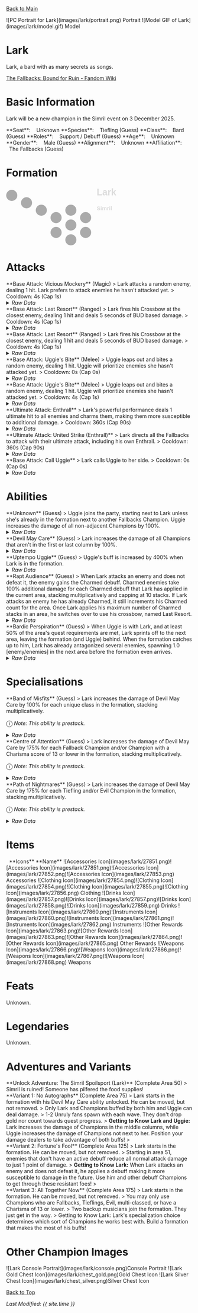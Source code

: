 [Back to Main](index.md)

<span class="championPortraitsRow">
    <span class="championPortraitsColumn">
        <span class="championPortraitsImage">
            ![PC Portrait for Lark](images/lark/portrait.png)
        </span>
        <span>
            Portrait
        </span>
    </span>
    <span class="championPortraitsColumn">
        <span class="championPortraitsImage">
            ![Model GIF of Lark](images/lark/model.gif)
        </span>
        <span>
            Model
        </span>
    </span>
</span>

# Lark

Lark, a bard with as many secrets as songs.

[The Fallbacks: Bound for Ruin - Fandom Wiki](https://forgottenrealms.fandom.com/wiki/The_Fallbacks:_Bound_for_Ruin)

# Basic Information

Lark will be a new champion in the Simril event on 3 December 2025.

<span class="champStatsTableColumn">
    <span class="champStatsTableRow">
        <span class="champStatsTableInfoHeader">
            <span style="margin-right:4px;">**Seat**:</span>
        </span>
        <span class="champStatsTableInfoSmall">
            <span style="margin-left:8px;">Unknown</span>
        </span>
    </span>
    <span class="champStatsTableRow">
        <span class="champStatsTableInfoHeader">
            <span style="margin-right:4px;">**Species**:</span>
        </span>
        <span class="champStatsTableInfoSmall">
            <span style="margin-left:8px;">Tiefling (Guess)</span>
        </span>
    </span>
    <span class="champStatsTableRow">
        <span class="champStatsTableInfoHeader">
            <span style="margin-right:4px;">**Class**:</span>
        </span>
        <span class="champStatsTableInfoSmall">
            <span style="margin-left:8px;">Bard (Guess)</span>
        </span>
    </span>
    <span class="champStatsTableRow">
        <span class="champStatsTableInfoHeader">
            <span style="margin-right:4px;">**Roles**:</span>
        </span>
        <span class="champStatsTableInfoSmall">
            <span style="margin-left:8px;">Support / Debuff (Guess)</span>
        </span>
    </span>
    <span class="champStatsTableRow">
        <span class="champStatsTableInfoHeader">
            <span style="margin-right:4px;">**Age**:</span>
        </span>
        <span class="champStatsTableInfoSmall">
            <span style="margin-left:8px;">Unknown</span>
        </span>
    </span>
    <span class="champStatsTableRow">
        <span class="champStatsTableInfoHeader">
            <span style="margin-right:4px;">**Gender**:</span>
        </span>
        <span class="champStatsTableInfoSmall">
            <span style="margin-left:8px;">Male (Guess)</span>
        </span>
    </span>
    <span class="champStatsTableRow">
        <span class="champStatsTableInfoHeader">
            <span style="margin-right:4px;">**Alignment**:</span>
        </span>
        <span class="champStatsTableInfoSmall">
            <span style="margin-left:8px;">Unknown</span>
        </span>
    </span>
    <span class="champStatsTableRow">
        <span class="champStatsTableInfoHeader">
            <span style="margin-right:4px;">**Affiliation**:</span>
        </span>
        <span class="champStatsTableInfoSmall">
            <span style="margin-left:8px;">The Fallbacks (Guess)</span>
        </span>
    </span>
</span>

# Formation

<span class="formationBorder">
    <svg xmlns="http://www.w3.org/2000/svg" id="Lark" fill="#aaa" data-formationName="Lark" data-campaignName="Simril" width="303" height="160"><circle cx="215" cy="85" r="15"/><circle cx="215" cy="125" r="15"/><circle cx="175" cy="65" r="15"/><circle cx="175" cy="105" r="15"/><circle cx="175" cy="145" r="15"/><circle cx="135" cy="85" r="15"/><circle cx="135" cy="125" r="15"/><circle cx="95" cy="65" r="15"/><circle cx="55" cy="45" r="15"/><circle cx="15" cy="25" r="15"/><text x="245" y="25" fill="#dcdcdc" font-size="25" font-family="Arial" font-weight="bold">Lark</text><text x="245" y="65" fill="#dcdcdc" font-size="15" font-family="Arial" font-weight="bold">Simril</text></svg>
</span>

# Attacks

<div markdown="1" class="abilityBorder"><div markdown="1" class="abilityBorderInner">
**Base Attack: Vicious Mockery** (Magic)
> Lark attacks a random enemy, dealing 1 hit. Lark prefers to attack enemies he hasn't attacked yet.  
> Cooldown: 4s (Cap 1s)
<details><summary><em>Raw Data</em></summary>
<p>
<pre>
{
    "id": 912,
    "name": "Vicious Mockery",
    "description": "Lark mocks a random enemy for one hit.",
    "long_description": "Lark attacks a random enemy, dealing 1 hit. Lark prefers to attack enemies he hasn't attacked yet.",
    "graphic_id": 0,
    "target": "random",
    "num_targets": 1,
    "aoe_radius": 0,
    "damage_modifier": 1,
    "cooldown": 4,
    "animations": [
        {
            "type": "melee_attack",
            "target_offset_x": -34,
            "damage_frame": 2,
            "jump_sound": 30,
            "animation_sequence_name": "attack",
            "sound_frames": {
                "2": 154
            }
        }
    ],
    "tags": [
        "magic"
    ],
    "damage_types": [
        "magic"
    ]
}
</pre>
</p>
</details>
</div></div>

<div markdown="1" class="abilityBorder"><div markdown="1" class="abilityBorderInner">
**Base Attack: Last Resort** (Ranged)
> Lark fires his Crossbow at the closest enemy, dealing 1 hit and deals 5 seconds of BUD based damage.  
> Cooldown: 4s (Cap 1s)
<details><summary><em>Raw Data</em></summary>
<p>
<pre>
{
    "id": 913,
    "name": "Last Resort",
    "description": "Lark fires his crossbow at the closest target, dealing 5 seconds of BUD-based damage.",
    "long_description": "Lark fires his Crossbow at the closest enemy, dealing 1 hit and deals 5 seconds of BUD based damage.",
    "graphic_id": 0,
    "target": "front",
    "num_targets": 1,
    "aoe_radius": 0,
    "damage_modifier": 1,
    "cooldown": 4,
    "animations": [
        {
            "type": "ranged_attack",
            "projectile": "generic",
            "shoot_frame": 13,
            "shoot_offset_x": 50,
            "shoot_offset_y": 0,
            "projectile_count": 1,
            "projectile_details": {
                "projectile_speed": 2400,
                "has_trail": false,
                "extend_line": false,
                "projectile_graphic_id": 27872
            },
            "animation_sequence": 4
        }
    ],
    "tags": [
        "ranged"
    ],
    "damage_types": [
        "ranged"
    ]
}
</pre>
</p>
</details>
</div></div>

<div markdown="1" class="abilityBorder"><div markdown="1" class="abilityBorderInner">
**Base Attack: Last Resort** (Ranged)
> Lark fires his Crossbow at the closest enemy, dealing 1 hit and deals 5 seconds of BUD based damage.  
> Cooldown: 4s (Cap 1s)
<details><summary><em>Raw Data</em></summary>
<p>
<pre>
{
    "id": 919,
    "name": "Last Resort",
    "description": "Lark fires his crossbow at the closest target, dealing 5 seconds of BUD-based damage.",
    "long_description": "Lark fires his Crossbow at the closest enemy, dealing 1 hit and deals 5 seconds of BUD based damage.",
    "graphic_id": 0,
    "target": "none",
    "num_targets": 0,
    "aoe_radius": 0,
    "damage_modifier": 0,
    "cooldown": 4,
    "animations": [
        {
            "type": "melee_attack",
            "no_damage_display": true,
            "no_cooldown_display": true,
            "COMMENT": "READ NOTE ENTRY"
        }
    ],
    "tags": [
        "ranged"
    ],
    "damage_types": [
        "ranged"
    ]
}
</pre>
</p>
</details>
</div></div>

<div markdown="1" class="abilityBorder"><div markdown="1" class="abilityBorderInner">
**Base Attack: Uggie's Bite** (Melee)
> Uggie leaps out and bites a random enemy, dealing 1 hit. Uggie will prioritize enemies she hasn't attacked yet.  
> Cooldown: 0s (Cap 0s)
<details><summary><em>Raw Data</em></summary>
<p>
<pre>
{
    "id": 914,
    "name": "Uggie's Bite",
    "description": "Uggie protects her persons by biting a scary monster.",
    "long_description": "Uggie leaps out and bites a random enemy, dealing 1 hit. Uggie will prioritize enemies she hasn't attacked yet.",
    "graphic_id": 0,
    "target": "random",
    "num_targets": 1,
    "aoe_radius": 0,
    "damage_modifier": 1,
    "cooldown": 0,
    "animations": [
        {
            "type": "melee_attack",
            "damage_frame": 3
        }
    ],
    "tags": [
        "melee",
        "ignore_cooldown_override"
    ],
    "damage_types": [
        "melee"
    ]
}
</pre>
</p>
</details>
</div></div>

<div markdown="1" class="abilityBorder"><div markdown="1" class="abilityBorderInner">
**Base Attack: Uggie's Bite** (Melee)
> Uggie leaps out and bites a random enemy, dealing 1 hit. Uggie will prioritize enemies she hasn't attacked yet.  
> Cooldown: 4s (Cap 1s)
<details><summary><em>Raw Data</em></summary>
<p>
<pre>
{
    "id": 918,
    "name": "Uggie's Bite",
    "description": "Uggie protects her persons by biting a scary monster.",
    "long_description": "Uggie leaps out and bites a random enemy, dealing 1 hit. Uggie will prioritize enemies she hasn't attacked yet.",
    "graphic_id": 0,
    "target": "none",
    "num_targets": 0,
    "aoe_radius": 0,
    "damage_modifier": 0,
    "cooldown": 4,
    "animations": [
        {
            "type": "dummy_attack",
            "no_damage_display": true,
            "no_cooldown_display": true,
            "animation_sequence_name": "none",
            "COMMENT READ ME": "READ NOTE ENTRY"
        }
    ],
    "tags": [
        "melee"
    ],
    "damage_types": [
        "melee"
    ]
}
</pre>
</p>
</details>
</div></div>

<div markdown="1" class="abilityBorder"><div markdown="1" class="abilityBorderInner">
**Ultimate Attack: Enthrall**
> Lark's powerful performance deals 1 ultimate hit to all enemies and charms them, making them more susceptible to additional damage.  
> Cooldown: 360s (Cap 90s)
<details><summary><em>Raw Data</em></summary>
<p>
<pre>
{
    "id": 917,
    "name": "Enthrall",
    "description": "Lark delivers 1 ultimate hit to enemies and makes them vulnerable to additional damage.",
    "long_description": "Lark's powerful performance deals 1 ultimate hit to all enemies and charms them, making them more susceptible to additional damage.",
    "graphic_id": 1,
    "target": "all",
    "num_targets": 0,
    "aoe_radius": 0,
    "damage_modifier": 0.03,
    "cooldown": 360,
    "animations": [
        {
            "type": "ultimate_attack",
            "ultimate": "lark"
        }
    ],
    "tags": [
        "magic",
        "ultimate"
    ],
    "damage_types": [
        "magic",
        "ultimate"
    ]
}
</pre>
</p>
</details>
</div></div>

<div markdown="1" class="abilityBorder"><div markdown="1" class="abilityBorderInner">
**Ultimate Attack: United Strike (Enthrall)**
> Lark directs all the Fallbacks to attack with their ultimate attack, including his own Enthrall.  
> Cooldown: 360s (Cap 90s)
<details><summary><em>Raw Data</em></summary>
<p>
<pre>
{
    "id": 916,
    "name": "United Strike (Enthrall)",
    "description": "Lark directs all the Fallbacks to make their ultimate attack.",
    "long_description": "Lark directs all the Fallbacks to attack with their ultimate attack, including his own Enthrall.",
    "graphic_id": 26836,
    "target": "none",
    "num_targets": 0,
    "aoe_radius": 0,
    "damage_modifier": 0.03,
    "cooldown": 360,
    "animations": [
        {
            "type": "united_strike_ultimate"
        }
    ],
    "tags": [
        "magic",
        "ultimate"
    ],
    "damage_types": [
        "magic",
        "ultimate"
    ]
}
</pre>
</p>
</details>
</div></div>

<div markdown="1" class="abilityBorder"><div markdown="1" class="abilityBorderInner">
**Base Attack: Call Uggie**
> Lark calls Uggie to her side.  
> Cooldown: 0s (Cap 0s)
<details><summary><em>Raw Data</em></summary>
<p>
<pre>
{
    "id": 915,
    "name": "Call Uggie",
    "description": "Lark calls Uggie to her side.",
    "long_description": "Lark calls Uggie to her side.",
    "graphic_id": 27103,
    "target": "none",
    "num_targets": 0,
    "aoe_radius": 0,
    "damage_modifier": 0,
    "cooldown": 0,
    "animations": [
        {
            "type": "call_uggie_ultimate",
            "no_damage_display": true
        }
    ],
    "tags": [
        "ignore_familiar",
        "ignore_cooldown_override"
    ],
    "damage_types": []
}
</pre>
</p>
</details>
</div></div>

# Abilities

<div markdown="1" class="abilityBorder"><div markdown="1" class="abilityBorderInner">
**Unknown** (Guess)
> Uggie joins the party, starting next to Lark unless she's already in the formation next to another Fallbacks Champion. Uggie increases the damage of all non-adjacent Champions by 100%.
<details><summary><em>Raw Data</em></summary>
<p>
<pre>
{
    "id": 2506,
    "flavour_text": "",
    "description": {
        "desc": "Uggie joins the party, starting next to Lark unless she's already in the formation next to another Fallbacks Champion. Uggie increases the damage of all non-adjacent Champions by $amount%."
    },
    "effect_keys": [
        {
            "effect_string": "uggie_handler,100",
            "off_when_benched": true,
            "uggie_roaming_disable_index": 1,
            "uggie_priority": 2,
            "uggie_buff_effect_id": 2366,
            "uggie_apply_lark_debuff": true,
            "call_uggie_ult_id": 915,
            "united_strike_ult_id": 916,
            "use_computed_amount_for_description": true,
            "attack_id": 914
        },
        {
            "effect_string": "disallow_roaming_familiar_ult_trigger",
            "apply_manually": true
        }
    ],
    "requirements": "",
    "graphic_id": 27103,
    "large_graphic_id": 27103,
    "properties": {
        "is_formation_ability": true,
        "show_incoming": false,
        "owner_use_outgoing_description": true,
        "indexed_effect_properties": true,
        "per_effect_index_bonuses": true,
        "default_bonus_index": 0,
        "retain_on_slot_changed": true
    }
}
</pre>
</p>
</details>
</div></div>

<div markdown="1" class="abilityBorder"><div markdown="1" class="abilityBorderInner">
**Devil May Care** (Guess)
> Lark increases the damage of all Champions that aren't in the first or last column by 100%.
<details><summary><em>Raw Data</em></summary>
<p>
<pre>
{
    "id": 2507,
    "flavour_text": "",
    "description": {
        "desc": "Lark increases the damage of all Champions that aren't in the first or last column by $amount%."
    },
    "effect_keys": [
        {
            "effect_string": "hero_dps_multiplier_mult,100",
            "off_when_benched": true,
            "targets": [
                "middle_columns"
            ]
        }
    ],
    "requirements": "",
    "graphic_id": 27829,
    "large_graphic_id": 27823,
    "properties": {
        "is_formation_ability": true,
        "owner_use_outgoing_description": true
    }
}
</pre>
</p>
</details>
</div></div>

<div markdown="1" class="abilityBorder"><div markdown="1" class="abilityBorderInner">
**Uptempo Uggie** (Guess)
> Uggie's buff is increased by 400% when Lark is in the formation.
<details><summary><em>Raw Data</em></summary>
<p>
<pre>
{
    "id": 2508,
    "flavour_text": "",
    "description": {
        "desc": "Uggie's buff is increased by $amount% when Lark is in the formation."
    },
    "effect_keys": [
        {
            "effect_string": "unleash_uggie_contribution,400",
            "off_when_benched": true
        }
    ],
    "requirements": "",
    "graphic_id": 0,
    "large_graphic_id": 0,
    "properties": {
        "is_formation_ability": true,
        "owner_use_outgoing_description": true,
        "indexed_effect_properties": true,
        "per_effect_index_bonuses": true,
        "default_bonus_index": 0
    }
}
</pre>
</p>
</details>
</div></div>

<div markdown="1" class="abilityBorder"><div markdown="1" class="abilityBorderInner">
**Rapt Audience** (Guess)
> When Lark attacks an enemy and does not defeat it, the enemy gains the Charmed debuff. Charmed enemies take 100% additional damage for each Charmed debuff that Lark has applied in the current area, stacking multiplicatively and capping at 10 stacks. If Lark attacks an enemy he has already Charmed, it still increments his Charmed count for the area. Once Lark applies his maximum number of Charmed stacks in an area, he switches over to use his crossbow, named Last Resort.
<details><summary><em>Raw Data</em></summary>
<p>
<pre>
{
    "id": 2509,
    "flavour_text": "",
    "description": {
        "desc": "When Lark attacks an enemy and does not defeat it, the enemy gains the Charmed debuff. Charmed enemies take $amount___2% additional damage for each Charmed debuff that Lark has applied in the current area, stacking multiplicatively and capping at $max_stacks stacks. If Lark attacks an enemy he has already Charmed, it still increments his Charmed count for the area. Once Lark applies his maximum number of Charmed stacks in an area, he switches over to use his crossbow, named Last Resort."
    },
    "effect_keys": [
        {
            "effect_string": "lark_charmed_counter,100",
            "max_stacks": 10,
            "initial_max_stacks": 10,
            "ultimate_max_stacks": 20,
            "stacks_multiply": true,
            "more_triggers": [
                {
                    "trigger": "area_changed",
                    "action": {
                        "type": "reset"
                    }
                },
                {
                    "trigger": "area_changed",
                    "action": {
                        "type": "reset_max_stacks"
                    }
                },
                {
                    "trigger": "DISABLED_owner_attack_no_kill",
                    "action": {
                        "type": "add_stack"
                    }
                }
            ],
            "show_bonus": true
        },
        {
            "effect_string": "lark_charmed_debuff,100",
            "lark_weapon_swap_index": 2,
            "lark_ultimate_id": 917,
            "off_when_benched": true,
            "debuffing_attack_ids": [
                912,
                913,
                914,
                917,
                916
            ],
            "debuff_effects": [
                {
                    "effect_string": "increase_monster_damage,100",
                    "active_graphic_id": 27873,
                    "active_graphic_y": -120,
                    "stack_func": "upgrade_stacks",
                    "stack_func_data": {
                        "upgrade_id": 18054,
                        "upgrade_index": 0
                    },
                    "use_collection_source": true
                }
            ]
        },
        {
            "effect_string": "change_base_attack,913",
            "off_when_benched": true,
            "apply_manually": true
        }
    ],
    "requirements": "",
    "graphic_id": 27830,
    "large_graphic_id": 27824,
    "properties": {
        "is_formation_ability": true,
        "owner_use_outgoing_description": true,
        "indexed_effect_properties": true,
        "per_effect_index_bonuses": true,
        "default_bonus_index": 0
    }
}
</pre>
</p>
</details>
</div></div>

<div markdown="1" class="abilityBorder"><div markdown="1" class="abilityBorderInner">
**Bardic Perspiration** (Guess)
> When Uggie is with Lark, and at least 50% of the area's quest requirements are met, Lark sprints off to the next area, leaving the formation (and Uggie) behind. When the formation catches up to him, Lark has already antagonized several enemies, spawning 1.0 [enemy/enemies] in the next area before the formation even arrives.
<details><summary><em>Raw Data</em></summary>
<p>
<pre>
{
    "id": 2517,
    "flavour_text": "",
    "description": {
        "desc": "When Uggie is with Lark, and at least 50% of the area's quest requirements are met, Lark sprints off to the next area, leaving the formation (and Uggie) behind. When the formation catches up to him, Lark has already antagonized several enemies, spawning $lark_bardic_amount [enemy/enemies] in the next area before the formation even arrives."
    },
    "effect_keys": [
        {
            "effect_string": "lark_bardic_perspiration,1.0",
            "lark_bp_trigger_threshold": 0.5,
            "uggie_attack_effect_index": 1,
            "monster_spawn_cap": 15,
            "off_when_benched": true,
            "lark_fake_attack_index": 2
        },
        {
            "effect_string": "uggie_attack_handler",
            "off_when_benched": true,
            "uggie_attack_on_start": false
        },
        {
            "effect_string": "change_base_attack,918",
            "off_when_benched": true,
            "apply_manually": true
        }
    ],
    "requirements": "",
    "graphic_id": 27828,
    "large_graphic_id": 27822,
    "properties": {
        "is_formation_ability": true,
        "owner_use_outgoing_description": true
    }
}
</pre>
</p>
</details>
</div></div>

# Specialisations

<div markdown="1" class="abilityBorder"><div markdown="1" class="abilityBorderInner">
**Band of Misfits** (Guess)
> Lark increases the damage of Devil May Care by 100% for each unique class in the formation, stacking multiplicatively.

<span style="font-size:1.2em;">ⓘ</span> *Note: This ability is prestack.*
<details><summary><em>Raw Data</em></summary>
<p>
<pre>
{
    "id": 2511,
    "flavour_text": "",
    "description": {
        "desc": "Lark increases the damage of Devil May Care by $amount% for each unique class in the formation, stacking multiplicatively."
    },
    "effect_keys": [
        {
            "effect_string": "pre_stack,100"
        },
        {
            "effect_string": "buff_upgrade,100,18051",
            "off_when_benched": true,
            "stack_func": "per_unique_class",
            "amount_func": "mult",
            "amount_expr": "upgrade_amount(18055,0)"
        }
    ],
    "requirements": "",
    "graphic_id": 27832,
    "large_graphic_id": 27832,
    "properties": {
        "is_formation_ability": true,
        "owner_use_outgoing_description": true,
        "spec_option_post_apply_info": "Unique Classes: $num_stacks___2"
    }
}
</pre>
</p>
</details>
</div></div>

<div markdown="1" class="abilityBorder"><div markdown="1" class="abilityBorderInner">
**Centre of Attention** (Guess)
> Lark increases the damage of Devil May Care by 175% for each Fallback Champion and/or Champion with a Charisma score of 13 or lower in the formation, stacking multiplicatively.

<span style="font-size:1.2em;">ⓘ</span> *Note: This ability is prestack.*
<details><summary><em>Raw Data</em></summary>
<p>
<pre>
{
    "id": 2512,
    "flavour_text": "",
    "description": {
        "desc": "Lark increases the damage of Devil May Care by $amount% for each Fallback Champion and/or Champion with a Charisma score of 13 or lower in the formation, stacking multiplicatively."
    },
    "effect_keys": [
        {
            "effect_string": "pre_stack,175"
        },
        {
            "effect_string": "buff_upgrade,175,18051",
            "off_when_benched": true,
            "stack_func": "per_hero_attribute",
            "per_hero_expr": "GetStat(`cha`) <= 13 || HasTag(`fallbacks`)",
            "amount_func": "mult",
            "amount_expr": "upgrade_amount(18056,0)"
        }
    ],
    "requirements": "",
    "graphic_id": 27833,
    "large_graphic_id": 27833,
    "properties": {
        "is_formation_ability": true,
        "owner_use_outgoing_description": true,
        "spec_option_post_apply_info": "Qualified Champions: $num_stacks___2"
    }
}
</pre>
</p>
</details>
</div></div>

<div markdown="1" class="abilityBorder"><div markdown="1" class="abilityBorderInner">
**Path of Nightmares** (Guess)
> Lark increases the damage of Devil May Care by 175% for each Tiefling and/or Evil Champion in the formation, stacking multiplicatively.

<span style="font-size:1.2em;">ⓘ</span> *Note: This ability is prestack.*
<details><summary><em>Raw Data</em></summary>
<p>
<pre>
{
    "id": 2514,
    "flavour_text": "",
    "description": {
        "desc": "Lark increases the damage of Devil May Care by $amount% for each Tiefling and/or Evil Champion in the formation, stacking multiplicatively."
    },
    "effect_keys": [
        {
            "effect_string": "pre_stack,175"
        },
        {
            "effect_string": "buff_upgrade,175,18051",
            "off_when_benched": true,
            "stack_func": "per_hero_attribute",
            "per_hero_expr": "HasTag(`tiefling`) || HasTag(`evil`)",
            "amount_func": "mult",
            "amount_expr": "upgrade_amount(18057,0)"
        }
    ],
    "requirements": "",
    "graphic_id": 27834,
    "large_graphic_id": 27834,
    "properties": {
        "is_formation_ability": true,
        "owner_use_outgoing_description": true,
        "spec_option_post_apply_info": "Qualified Champions: $num_stacks___2"
    }
}
</pre>
</p>
</details>
</div></div>

# Items

<span class="itemTableColumn">
    <span class="itemTableRowHeader">
        <span class="itemTableIcon" style="justify-content:flex-start">
            <span style="margin-left:8px;">**Icons**</span>
        </span>
        <span class="itemTableNameSmall">
            **Name**
        </span>
    </span>
    <span class="itemTableRow">
        <span class="itemTableIcon">
            <span class="itemTableIcon1">![Accessories Icon](images/lark/27851.png)</span><span class="itemTableIcon2">![Accessories Icon](images/lark/27851.png)</span><span class="itemTableIcon3">![Accessories Icon](images/lark/27852.png)</span><span class="itemTableIcon4">![Accessories Icon](images/lark/27853.png)</span>
        </span>
        <span class="itemTableNameSmall">
            Accessories
        </span>
    </span>
    <span class="itemTableRow">
        <span class="itemTableIcon">
            <span class="itemTableIcon1">![Clothing Icon](images/lark/27854.png)</span><span class="itemTableIcon2">![Clothing Icon](images/lark/27854.png)</span><span class="itemTableIcon3">![Clothing Icon](images/lark/27855.png)</span><span class="itemTableIcon4">![Clothing Icon](images/lark/27856.png)</span>
        </span>
        <span class="itemTableNameSmall">
            Clothing
        </span>
    </span>
    <span class="itemTableRow">
        <span class="itemTableIcon">
            <span class="itemTableIcon1">![Drinks Icon](images/lark/27857.png)</span><span class="itemTableIcon2">![Drinks Icon](images/lark/27857.png)</span><span class="itemTableIcon3">![Drinks Icon](images/lark/27858.png)</span><span class="itemTableIcon4">![Drinks Icon](images/lark/27859.png)</span>
        </span>
        <span class="itemTableNameSmall">
            Drinks
        </span>
    </span>
    <span class="itemTableRow">
        <span class="itemTableIcon">
            <span class="itemTableIcon1">![Instruments Icon](images/lark/27860.png)</span><span class="itemTableIcon2">![Instruments Icon](images/lark/27860.png)</span><span class="itemTableIcon3">![Instruments Icon](images/lark/27861.png)</span><span class="itemTableIcon4">![Instruments Icon](images/lark/27862.png)</span>
        </span>
        <span class="itemTableNameSmall">
            Instruments
        </span>
    </span>
    <span class="itemTableRow">
        <span class="itemTableIcon">
            <span class="itemTableIcon1">![Other Rewards Icon](images/lark/27863.png)</span><span class="itemTableIcon2">![Other Rewards Icon](images/lark/27863.png)</span><span class="itemTableIcon3">![Other Rewards Icon](images/lark/27864.png)</span><span class="itemTableIcon4">![Other Rewards Icon](images/lark/27865.png)</span>
        </span>
        <span class="itemTableNameSmall">
            Other Rewards
        </span>
    </span>
    <span class="itemTableRow">
        <span class="itemTableIcon">
            <span class="itemTableIcon1">![Weapons Icon](images/lark/27866.png)</span><span class="itemTableIcon2">![Weapons Icon](images/lark/27866.png)</span><span class="itemTableIcon3">![Weapons Icon](images/lark/27867.png)</span><span class="itemTableIcon4">![Weapons Icon](images/lark/27868.png)</span>
        </span>
        <span class="itemTableNameSmall">
            Weapons
        </span>
    </span>
</span>

# Feats

Unknown.

# Legendaries

Unknown.

# Adventures and Variants

<div markdown="1" class="abilityBorder"><div markdown="1" class="abilityBorderInner">
**Unlock Adventure: The Simril Spoilsport (Lark)** (Complete Area 50)
> Simril is ruined! Someone has pilfered the food supplies!
</div></div>
<div markdown="1" class="abilityBorder"><div markdown="1" class="abilityBorderInner">
**Variant 1: No Autographs** (Complete Area 75)
> Lark starts in the formation with his Devil May Care ability unlocked. He can be moved, but not removed.  
> Only Lark and Champions buffed by both him and Uggie can deal damage.  
> 1-2 Unruly fans spawn with each wave. They don't drop gold nor count towards quest progress.   
> <b>Getting to Know Lark and Uggie:</b> Lark increases the damage of Champions in the middle columns, while Uggie increases the damage of Champions not next to her. Position your damage dealers to take advantage of both buffs!  
> 
</div></div>
<div markdown="1" class="abilityBorder"><div markdown="1" class="abilityBorderInner">
**Variant 2: Fortune's Fool** (Complete Area 125)
> Lark starts in the formation. He can be moved, but not removed.  
> Starting in area 51, enemies that don't have an active debuff reduce all normal attack damage to just 1 point of damage.  
> <b>Getting to Know Lark:</b> When Lark attacks an enemy and does not defeat it, he applies a debuff making it more susceptible to damage in the future. Use him and other debuff Champions to get through these resistant foes!  
> 
</div></div>
<div markdown="1" class="abilityBorder"><div markdown="1" class="abilityBorderInner">
**Variant 3: All Together Now** (Complete Area 175)
> Lark starts in the formation. He can be moved, but not removed.  
> You may only use Champions who are Fallbacks, Tieflings, Evil, multi-classed, or have a Charisma of 13 or lower.  
> Two backup musicians join the formation. They just get in the way.  
> Getting to Know Lark: Lark's specialization choice determines which sort of Champions he works best with. Build a formation that makes the most of his buffs!
</div></div>

# Other Champion Images

<span class="championImagesColumn">
    <span class="championImagesRow">
        <span class="championImagesPortrait">
            ![Lark Console Portrait](images/lark/console.png)Console Portrait
        </span>
    </span>
    <span class="championImagesRow">
        <span class="championImagesChests">
            ![Lark Gold Chest Icon](images/lark/chest_gold.png)Gold Chest Icon
        </span>
        <span class="championImagesChests">
            ![Lark Silver Chest Icon](images/lark/chest_silver.png)Silver Chest Icon
        </span>
    </span>
</span>

[Back to Top](#top)

*Last Modified: {{ site.time }}*